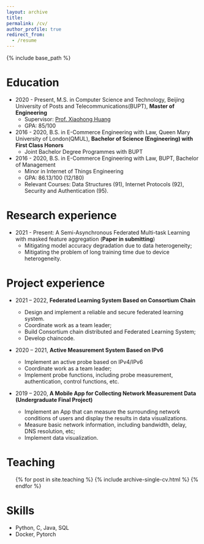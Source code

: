 ```yaml
---
layout: archive
title: 
permalink: /cv/
author_profile: true
redirect_from:
  - /resume
---
```


{% include base_path %}

Education
======
* 2020 - Present, M.S. in Computer Science and Technology, Beijing University of Posts and Telecommunications(BUPT), **Master of Engineering**
  * Supervisor: [Prof. Xiaohong Huang](https://teacher.bupt.edu.cn/huangxiaohong/en/index.htm)
  * GPA: 85/100
* 2016 - 2020, B.S. in E-Commerce Engineering with Law, Queen Mary University of London(QMUL), **Bachelor of Science (Engineering) with First Class Honors**
  * Joint Bachelor Degree Programmes with BUPT
* 2016 - 2020, B.S. in E-Commerce Engineering with Law, BUPT, Bachelor of Management
  * Minor in Internet of Things Engineering
  * GPA: 86.13/100 (12/180)
  * Relevant Courses: Data Structures (91), Internet Protocols (92), Security and Authentication (95).

Research experience
======
* 2021 - Present: A Semi-Asynchronous Federated Multi-task Learning with masked feature aggregation (**Paper in submitting**)
  * Mitigating model accuracy degradation due to data heterogeneity;
  * Mitigating the problem of long training time due to device heterogeneity.

Project experience
======
* 2021 – 2022, **Federated Learning System Based on Consortium Chain**
  * Design and implement a reliable and secure federated learning system.
  * Coordinate work as a team leader;
  * Build Consortium chain distributed and Federated Learning System; 
  * Develop chaincode.

* 2020 – 2021, **Active Measurement System Based on IPv6**
  * Implement an active probe based on IPv4/IPv6
  * Coordinate work as a team leader;
  * Implement probe functions, including probe measurement, authentication, control functions, etc.

* 2019 – 2020, **A Mobile App for Collecting Network Measurement Data (Undergraduate Final Project)**
  * Implement an App that can measure the surrounding network conditions of users and display the results in data visualizations.
  *	Measure basic network information, including bandwidth, delay, DNS resolution, etc;
  * Implement data visualization.

Teaching
======
  <ul>{% for post in site.teaching %}
    {% include archive-single-cv.html %}
  {% endfor %}</ul>

Skills
======
* Python, C, Java, SQL
* Docker, Pytorch

<!-- Publications
======
  <ul>{% for post in site.publications %}
    {% include archive-single-cv.html %}
  {% endfor %}</ul>
  
Talks
======
  <ul>{% for post in site.talks %}
    {% include archive-single-talk-cv.html %}
  {% endfor %}</ul> -->
  

  
<!-- Service and leadership
======
* Currently signed in to 43 different slack teams -->

